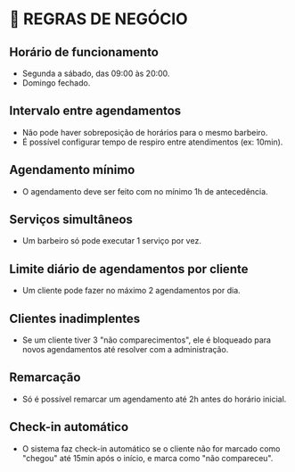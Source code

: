 # 📝 REGRAS DE NEGÓCIO

## Horário de funcionamento

* Segunda a sábado, das 09:00 às 20:00.
* Domingo fechado.

## Intervalo entre agendamentos

* Não pode haver sobreposição de horários para o mesmo barbeiro.
* É possível configurar tempo de respiro entre atendimentos (ex: 10min).

## Agendamento mínimo

* O agendamento deve ser feito com no mínimo 1h de antecedência.

## Serviços simultâneos

* Um barbeiro só pode executar 1 serviço por vez.

## Limite diário de agendamentos por cliente

* Um cliente pode fazer no máximo 2 agendamentos por dia.

## Clientes inadimplentes

* Se um cliente tiver 3 "não comparecimentos", ele é bloqueado para novos agendamentos até resolver com a administração.

## Remarcação

* Só é possível remarcar um agendamento até 2h antes do horário inicial.

## Check-in automático

* O sistema faz check-in automático se o cliente não for marcado como "chegou" até 15min após o início, e marca como "não compareceu".